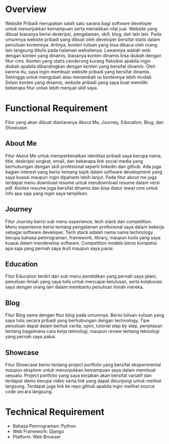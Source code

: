 # Overview
Website Pribadi merupakan salah satu sarana bagi software developer untuk menunjukkan kemampuan serta menaikkan nilai jual. Website yang dibuat biasanya berisi deskripsi, pengalaman, skill, blog, dan lain lain. Pada umumnya website pribadi yang dibuat oleh developer bersifat statis dalam penulisan kontennya. Artinya, konten tulisan yang bisa dibaca oleh orang lain langsung ditulis pada halaman websitenya. Lawannya adalah web dengan konten yang dinamis, biasanya konten dinamis bisa diubah dengan fitur cms. Konten yang statis cenderung kurang fleksibel apabila ingin diubah apabila dibandingkan dengan konten yang bersifat dinamis. Oleh karena itu, saya ingin membuat website pribadi yang bersifat dinamis. Sehingga untuk mengubah atau menambah isi kontennya lebih mudah. Selain konten yang dinamis, website pribadi yang saya buat memiliki beberapa fitur untuk lebih menjual skill saya. 

# Functional Requirement
Fitur yang akan dibuat diantaranya About Me, Journey, Education, Blog, dan Showcase.
## About Me
Fitur About Me untuk memperkenalkan identitas pribadi saya berupa nama, title, deskripsi singkat, email, dan beberapa link social media yang berhubungan dengan skill profesional seperti linkedin dan github. Ada juga bagian interest yang berisi tentang topik dalam software development yang saya kuasai maupun ingin dipahami lebih lanjut. Pada fitur about me juga terdapat menu download resume untuk mendownload resume dalam versi pdf. Konten resume juga bersifat dinamis dan bisa diatur lewat cms untuk info apa saja yang ingin saya tampilkan.

## Journey
Fitur Journey berisi sub menu experience, tech stack dan competition. Menu experience berisi tentang pengalaman profesional saya dalam bekerja sebagai software developer. Tech stack adalah nama nama technology berupa bahasa pemrograman, framework, library, maupun tools yang saya kuasai dalam mendevelop software. Competition models berisi kompetisi apa saja  yang pernah saya ikuti maupun saya juarai.  

## Education
Fitur Education terdiri dari sub menu pendidikan yang pernah saya jalani, penulisan ilmiah yang saya tulis untuk mencapai kelulusan, serta kolaborasi saya dengan orang lain dalam membantu penulisan ilmiah mereka.

## Blog
Fitur Blog sama dengan fitur blog pada umumnya. Berisi tulisan-tulisan yang saya tulis secara pribadi yang berhubungan dengan technology. Tipe penulisan dapat dalam bentuk cerita, opini, tutorial step by step, penjelasan tentang bagaimana cara kerja teknologi, maupun review tentang teknologi yang pernah saya pakai.

## Showcase
Fitur Showcase berisi tentang project portfolio yang bersifat eksperimental maupun eksplore untuk menunjukkan kemampuan saya dalam membuat sesuatu. Project portfolio yang saya kerjakan akan bersifat variatif dan terdapat demo berupa video serta link yang dapat dikunjungi untuk melihat langsung. Terdapat juga link ke repo github apabila ingin melihat source code secara langsung.

# Technical Requirement
* Bahasa Pemrograman: Python
* Web Framework: Django
* Platform: Web Browser


